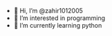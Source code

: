 - 👋 Hi, I’m @zahir1012005
- 👀 I’m interested in programming 
- 🌱 I’m currently learning python 

<!---
zahir1012005/zahir1012005 is a ✨ special ✨ repository because its `README.md` (this file) appears on your GitHub profile.
You can click the Preview link to take a look at your changes.
--->
